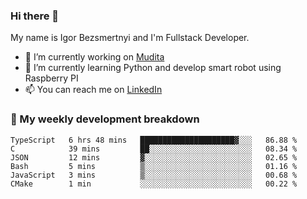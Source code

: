 ### Hi there 👋

My name is Igor Bezsmertnyi and I'm Fullstack Developer.

- 🔭 I’m currently working on [Mudita](https://mudita.com/)
- 🌱 I’m currently learning Python and develop smart robot using Raspberry PI
- 📫 You can reach me on [LinkedIn](https://www.linkedin.com/in/igor-bezsmertnyi-529522114/)

### 🧮 My weekly development breakdown
<!--START_SECTION:waka-->

```text
TypeScript   6 hrs 48 mins   █████████████████████▓░░░   86.88 %
C            39 mins         ██░░░░░░░░░░░░░░░░░░░░░░░   08.34 %
JSON         12 mins         ▓░░░░░░░░░░░░░░░░░░░░░░░░   02.65 %
Bash         5 mins          ▒░░░░░░░░░░░░░░░░░░░░░░░░   01.16 %
JavaScript   3 mins          ▒░░░░░░░░░░░░░░░░░░░░░░░░   00.68 %
CMake        1 min           ░░░░░░░░░░░░░░░░░░░░░░░░░   00.22 %
```

<!--END_SECTION:waka-->

<!--
**igorbezsmertnyi/igorbezsmertnyi** is a ✨ _special_ ✨ repository because its `README.md` (this file) appears on your GitHub profile.

Here are some ideas to get you started:

- 🔭 I’m currently working on ...
- 🌱 I’m currently learning ...
- 👯 I’m looking to collaborate on ...
- 🤔 I’m looking for help with ...
- 💬 Ask me about ...
- 📫 How to reach me: ...
- 😄 Pronouns: ...
- ⚡ Fun fact: ...
-->
